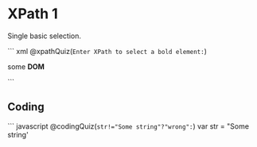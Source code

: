 <!-- 
script: https://cdn.jsdelivr.net/gh/Inflectra/rapise-documentation/scorm/common/xpathQuiz/xpathQuizz.js

import: https://cdn.jsdelivr.net/gh/Inflectra/rapise-documentation/scorm/common/xpathQuiz/README.md

import: https://cdn.jsdelivr.net/gh/Inflectra/rapise-documentation/scorm/common/codingQuiz/README.md

mode: Textbook

-->

# XPath 1

Single basic selection.

``` xml @xpathQuiz(`Enter XPath to select a bold element:`)
<p _root>
    some
    <b _correct>DOM</b>
</p>
```

## Coding


``` javascript @codingQuiz(`str!="Some string"?"wrong":`)
var str = "Some string'
```

